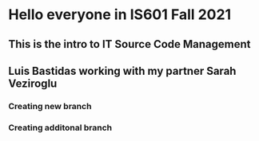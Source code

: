 # Hello everyone in IS601 Fall 2021
## This is the intro to IT Source Code Management
## Luis Bastidas working with my partner Sarah Veziroglu 
### Creating new branch
### Creating additonal branch
